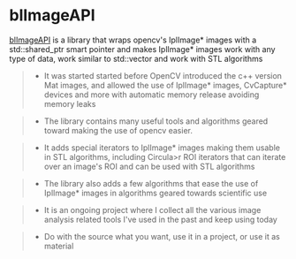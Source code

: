 # blImageAPI

[blImageAPI](https://github.com/navyenzo/blImageAPI.git) is a library that wraps opencv's IplImage* images with a std::shared_ptr smart pointer and makes IplImage* images work with any type of data, work similar to std::vector and work with STL algorithms

> * It was started started before OpenCV introduced the c++ version Mat images, and allowed the use of IplImage* images, CvCapture* devices and more with automatic memory release avoiding memory leaks

> * The library contains many useful tools and algorithms geared toward making the use of opencv easier.

> * It adds special iterators to IplImage* images making them usable in STL algorithms, including Circula>r ROI iterators that can iterate over an image's ROI and can be used with STL algorithms

> * The library also adds a few algorithms that ease the use of IplImage* images in algorithms geared towards scientific use

> * It is an ongoing project where I collect all the various image analysis related tools I've used in the past and keep using today

> * Do with the source what you want, use it in a project, or use it as material